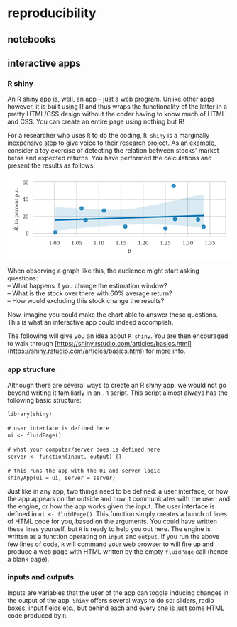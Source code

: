 # reproducibility

## notebooks

## interactive apps
### R shiny
An R shiny app is, well, an app &ndash; just a web program. Unlike other apps however, it is built using R and thus wraps the functionality of the latter in a pretty HTML/CSS design without the coder having to know much of HTML and CSS. You can create an entire page using nothing but R!

For a researcher who uses `R` to do the coding, `R shiny` is a marginally inexpensive step to give voice to their research project. As an example, consider a toy exercise of detecting the relation between stocks' market betas and expected returns. You have performed the calculations and present the results as follows:

![figures/bibtex-file-loc-example-nber.png](figures/beta-vs-mu.png)

When observing a graph like this, the audience might start asking questions:<br>
&ndash; What happens if you change the estimation window? <br>
&ndash; What is the stock over there with 60% average return? <br>
&ndash; How would excluding this stock change the results?

Now, imagine you could make the chart able to answer these questions. This is what an interactive app could indeed accomplish.

The following will give you an idea about `R shiny`. You are then encouraged to walk through [https://shiny.rstudio.com/articles/basics.html](https://shiny.rstudio.com/articles/basics.html) for more info.

### app structure
Although there are several ways to create an R shiny app, we would not go beyond writing it familiarly in an `.R` script. This script almost always has the following basic structure:
```
library(shiny)

# user interface is defined here
ui <- fluidPage()

# what your computer/server does is defined here
server <- function(input, output) {}

# this runs the app with the UI and server logic
shinyApp(ui = ui, server = server)

```
Just like in any app, two things need to be defined: a user interface, or how the app appears on the outside and how it communicates with the user; and the engine, or how the app works given the input. The user interface is defined in `ui <- fluidPage()`. This function simply creates a bunch of lines of HTML code for you, based on the arguments. You could have written these lines yourself, but `R` is ready to help you out here. The engine is written as a function operating on `input` and `output`. If you run the above few lines of code, `R` will command your web browser to will fire up and produce a web page with HTML written by the empty `fluidPage` call (hence a blank page).

### inputs and outputs
Inputs are variables that the user of the app can toggle inducing changes in the output of the app. `Shiny` offers several ways to do so: sliders, radio boxes, input fields etc., but behind each and every one is just some HTML code produced by `R`.
